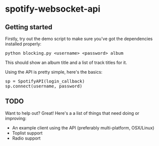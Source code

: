 spotify-websocket-api
=====================

Getting started
---------------

Firstly, try out the demo script to make sure you've got the dependencies installed properly:

<pre>
python blocking.py &lt;username&gt; &lt;password&gt; album
</pre>

This should show an album title and a list of track titles for it.

Using the API is pretty simple, here's the basics:

<pre>
sp = SpotifyAPI(login_callback)
sp.connect(username, password)
</pre>

TODO
----

Want to help out? Great! Here's a a list of things that need doing or improving:

* An example client using the API (preferably multi-platform, OSX/Linux)
* Toplist support
* Radio support
